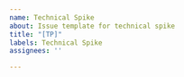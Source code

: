 ```yaml
---
name: Technical Spike
about: Issue template for technical spike
title: "[TP]"
labels: Technical Spike
assignees: ''

---
```



